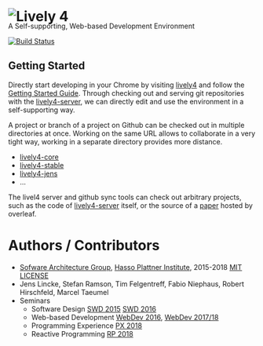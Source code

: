 
<lively-import src="doc/_navigation.html"></lively-import>

# <img alt="Lively 4" style="position:relative; top: 25px" src="media/lively4_logo_smooth_100.png" />

A Self-supporting, Web-based Development Environment

[![Build Status](https://travis-ci.org/LivelyKernel/lively4-core.svg)](https://travis-ci.org/LivelyKernel/lively4-core)


## Getting Started

Directly start developing in your Chrome by visiting [lively4](https://lively-kernel.org/lively4/lively4-core/start.html) and follow the [Getting Started Guide](./doc/tutorial/index.md). Through checking out and serving git repositories with the [lively4-server](doc/lively4-server.md), we can directly edit and use the environment in a self-supporting way. 

A project or branch of a project on Github can be checked out in multiple directories at once. Working on the same URL allows to collaborate in a very tight way, working in a separate directory provides more distance. 

- [lively4-core](https://lively-kernel.org/lively4/lively4-core/start.html)
- [lively4-stable](https://lively-kernel.org/lively4/lively4-stable/start.html)
- [lively4-jens](https://lively-kernel.org/lively4/lively4-jens/start.html)
- ...

The livel4 server and github sync tools can check out arbitrary projects, such as the code of [lively4-server](https://lively-kernel.org/lively4/lively4-server/) itself, or the source of a [paper](https://lively-kernel.org/lively4/Lively4DevelopmentExperience/content/Introduction.md)
hosted by overleaf. 

# Authors / Contributors

- [Sofware Architecture Group](https://www.hpi.uni-potsdam.de/hirschfeld/), [Hasso Plattner Institute](https://www.hpi.de),  2015-2018 [MIT LICENSE](LICENSE)
- Jens Lincke, Stefan Ramson, Tim Felgentreff, Fabio Niephaus, Robert Hirschfeld, Marcel Taeumel
- Seminars
  - Software Design  [SWD 2015](doc/SWD2015/index.md) 
   [SWD 2016](doc/SWD2015/index.md)
  - Web-based Development [WebDev 2016](doc/WebDev2016/index.md), [WebDev 2017/18](doc/WebDev2017/index.md)
  - Programming Experience [PX 2018](doc/PX2018/index.md)
  - Reactive Programming [RP 2018](doc/RP2018/index.md)